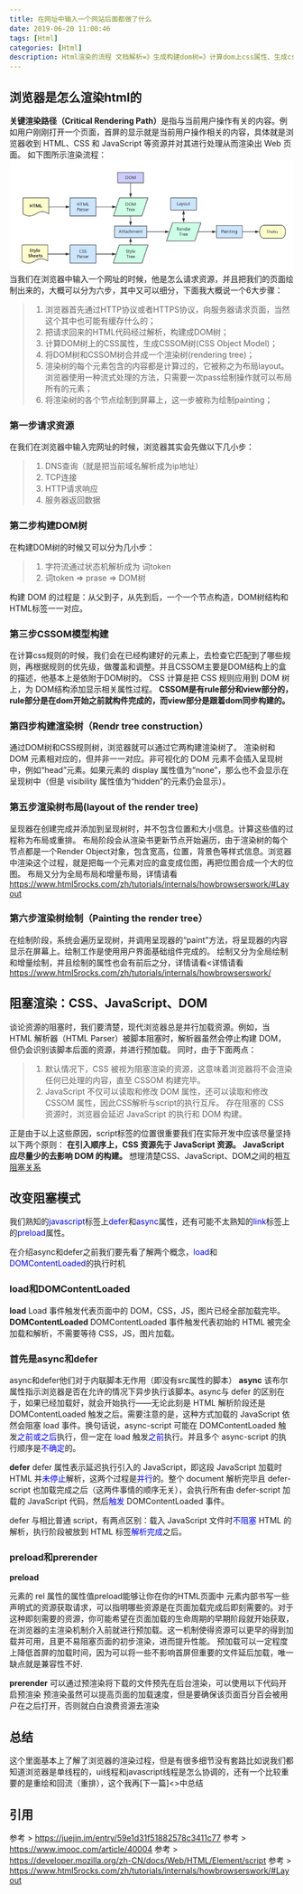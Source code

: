 ```yaml
---
title: 在网址中输入一个网站后面都做了什么
date: 2019-06-20 11:00:46
tags: [Html]
categories: [Html]
description: Html渲染的流程 文档解析=》生成构建dom树=》计算dom上css属性、生成cssom树=》渲染=》合成=》绘制图形。同时reflow、repaint是发生在什么那个阶段。为什么css要写在头部，js现在底部。
---
```

## 浏览器是怎么渲染html的
<strong>关键渲染路径（Critical Rendering Path）</strong>是指与当前用户操作有关的内容。例如用户刚刚打开一个页面，首屏的显示就是当前用户操作相关的内容，具体就是浏览器收到 HTML、CSS 和 JavaScript 等资源并对其进行处理从而渲染出 Web 页面。
如下图所示渲染流程：
<img src="../../images/html/images/bowser-render.png"/>
当我们在浏览器中输入一个网址的时候，他是怎么请求资源，并且把我们的页面绘制出来的，大概可以分为六步，其中又可以细分，下面我大概说一个6大步骤：
> 1. 浏览器首先通过HTTP协议或者HTTPS协议，向服务器请求页面，当然这个其中也可能有缓存什么的；
> 2. 把请求回来的HTML代码经过解析，构建成DOM树；
> 3. 计算DOM树上的CSS属性，生成CSSOM树(CSS Object Model)；
> 4. 将DOM树和CSSOM树合并成一个渲染树(rendering tree)；
> 5. 渲染树的每个元素包含的内容都是计算过的，它被称之为布局layout。浏览器使用一种流式处理的方法，只需要一次pass绘制操作就可以布局所有的元素；
> 6. 将渲染树的各个节点绘制到屏幕上，这一步被称为绘制painting；

### 第一步请求资源
在我们在浏览器中输入完网址的时候，浏览器其实会先做以下几小步：
> 1. DNS查询（就是把当前域名解析成为ip地址）
> 2. TCP连接 
> 3. HTTP请求响应
> 4. 服务器返回数据

### 第二步构建DOM树
在构建DOM树的时候又可以分为几小步：
> 1. 字符流通过状态机解析成为 词token
> 2. 词token => prase => DOM树 

构建 DOM 的过程是：从父到子，从先到后，一个一个节点构造，DOM树结构和HTML标签一一对应。

### 第三步CSSOM模型构建
在计算css规则的时候，我们会在已经构建好的元素上，去检查它匹配到了哪些规则，再根据规则的优先级，做覆盖和调整。并且CSSOM主要是DOM结构上的盒的描述，他基本上是依附于DOM树的。
CSS 计算是把 CSS 规则应用到 DOM 树上，为 DOM结构添加显示相关属性过程。
<strong>CSSOM是有rule部分和view部分的，rule部分是在dom开始之前就构件完成的，而view部分是跟着dom同步构建的。</strong>

### 第四步构建渲染树（Rendr tree construction）
通过DOM树和CSS规则树，浏览器就可以通过它两构建渲染树了。
渲染树和DOM 元素相对应的，但并非一一对应。非可视化的 DOM 元素不会插入呈现树中，例如“head”元素。如果元素的 display 属性值为“none”，那么也不会显示在呈现树中（但是 visibility 属性值为“hidden”的元素仍会显示）。

### 第五步渲染树布局(layout of the render tree)
呈现器在创建完成并添加到呈现树时，并不包含位置和大小信息。计算这些值的过程称为布局或重排。
布局阶段会从渲染书更新节点开始遍历，由于渲染树的每个节点都是一个Render Object对象，包含宽高，位置，背景色等样式信息。浏览器中渲染这个过程，就是把每一个元素对应的盒变成位图，再把位图合成一个大的位图。
布局又分为全局布局和增量布局，详情请看<https://www.html5rocks.com/zh/tutorials/internals/howbrowserswork/#Layout>

### 第六步渲染树绘制（Painting the render tree）
在绘制阶段，系统会遍历呈现树，并调用呈现器的“paint”方法，将呈现器的内容显示在屏幕上。绘制工作是使用用户界面基础组件完成的。
绘制又分为全局绘制和增量绘制，并且绘制的属性也会有前后之分，详情请看<详情请看<https://www.html5rocks.com/zh/tutorials/internals/howbrowserswork/>

## 阻塞渲染：CSS、JavaScript、DOM
谈论资源的阻塞时，我们要清楚，现代浏览器总是并行加载资源。例如，当 HTML 解析器（HTML Parser）被脚本阻塞时，解析器虽然会停止构建 DOM，但仍会识别该脚本后面的资源，并进行预加载。
同时，由于下面两点：
> 1. 默认情况下，CSS 被视为阻塞渲染的资源，这意味着浏览器将不会渲染任何已处理的内容，直至 CSSOM 构建完毕。
> 2. JavaScript 不仅可以读取和修改 DOM 属性，还可以读取和修改 CSSOM 属性，因此CSS解析与script的执行互斥。
存在阻塞的 CSS 资源时，浏览器会延迟 JavaScript 的执行和 DOM 构建。

正是由于以上这些原因，script标签的位置很重要我们在实际开发中应该尽量坚持以下两个原则：
<strong>在引入顺序上，CSS 资源先于 JavaScript 资源。</strong>
<strong>JavaScript 应尽量少的去影响 DOM 的构建。</strong>
想理清楚CSS、JavaScript、DOM之间的相互[阻塞关系](http://asyncnode/blog/html/html-browser-render.html)<font color="blue"></font>

## 改变阻塞模式
我们熟知的<font color="blue">javascript</font>标签上<font color="blue">defer</font>和<font color="blue">async</font>属性，还有可能不太熟知的<font color="blue">link</font>标签上的<font color="blue">preload</font>属性。

在介绍async和defer之前我们要先看了解两个概念，<font color="blue">load</font>和<font color="blue">DOMContentLoaded</font>的执行时机

### load和DOMContentLoaded
**load**
Load 事件触发代表页面中的 DOM，CSS，JS，图片已经全部加载完毕。
**DOMContentLoaded**
DOMContentLoaded 事件触发代表初始的 HTML 被完全加载和解析，不需要等待 CSS，JS，图片加载。

### 首先是async和defer
async和defer他们对于内联脚本无作用（即没有src属性的脚本）
**async**
该布尔属性指示浏览器是否在允许的情况下异步执行该脚本。async与 defer 的区别在于，如果已经加载好，就会开始执行——无论此刻是 HTML 解析阶段还是 DOMContentLoaded 触发之后。需要注意的是，这种方式加载的 JavaScript 依然会阻塞 load 事件。换句话说，async-script 可能在 DOMContentLoaded 触发<font color="blue">之前或之后</font>执行，但一定在 load 触发<font color="blue">之前</font>执行。并且多个 async-script 的执行顺序是<font color="blue">不确定</font>的。

**defer**
defer 属性表示延迟执行引入的 JavaScript，即这段 JavaScript 加载时 HTML 并<font color="blue">未停止</font>解析，这两个过程是<font color="blue">并行</font>的。整个 document 解析完毕且 defer-script 也加载完成之后（这两件事情的顺序无关），会执行所有由 defer-script 加载的 JavaScript 代码，然后<font color="blue">触发</font> DOMContentLoaded 事件。

defer 与相比普通 script，有两点区别：载入 JavaScript 文件时<font color="blue">不阻塞</font> HTML 的解析，执行阶段被放到 HTML 标签<font color="blue">解析完成</font>之后。

### preload和prerender
**preload**
<link> 元素的 rel 属性的属性值preload能够让你在你的HTML页面中 <head>元素内部书写一些声明式的资源获取请求，可以指明哪些资源是在页面加载完成后即刻需要的。对于这种即刻需要的资源，你可能希望在页面加载的生命周期的早期阶段就开始获取，在浏览器的主渲染机制介入前就进行预加载。这一机制使得资源可以更早的得到加载并可用，且更不易阻塞页面的初步渲染，进而提升性能。
预加载可以一定程度上降低首屏的加载时间，因为可以将一些不影响首屏但重要的文件延后加载，唯一缺点就是兼容性不好.

**prerender**
可以通过预渲染将下载的文件预先在后台渲染，可以使用以下代码开启预渲染
预渲染虽然可以提高页面的加载速度，但是要确保该页面百分百会被用户在之后打开，否则就白白浪费资源去渲染

## 总结
这个里面基本上了解了浏览器的渲染过程，但是有很多细节没有套路比如说我们都知道浏览器是单线程的，ui线程和javascript线程是怎么协调的，还有一个比较重要的是重绘和回流（重排），这个我再[下一篇]<>中总结

## 引用
参考 > https://juejin.im/entry/59e1d31f51882578c3411c77
参考 > https://www.imooc.com/article/40004
参考 > https://developer.mozilla.org/zh-CN/docs/Web/HTML/Element/script
参考 > https://www.html5rocks.com/zh/tutorials/internals/howbrowserswork/#Layout

